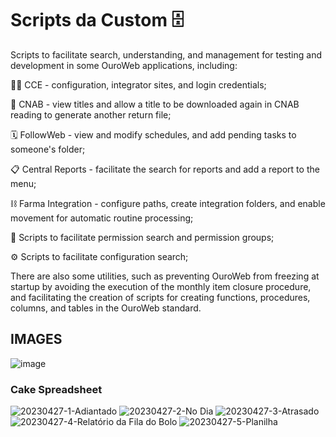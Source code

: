 # Scripts da Custom :file_cabinet:	

Scripts to facilitate search, understanding, and management for testing and development in some OuroWeb applications, including:

:woman_judge: CCE - configuration, integrator sites, and login credentials;

:bank: CNAB - view titles and allow a title to be downloaded again in CNAB reading to generate another return file;

:spiral_calendar: FollowWeb - view and modify schedules, and add pending tasks to someone's folder;

:clipboard: Central Reports - facilitate the search for reports and add a report to the menu;

:chains: Farma Integration - configure paths, create integration folders, and enable movement for automatic routine processing;

:closed_lock_with_key: Scripts to facilitate permission search and permission groups;

:gear: Scripts to facilitate configuration search;

There are also some utilities, such as preventing OuroWeb from freezing at startup by avoiding the execution of the monthly item closure procedure, and facilitating the creation of scripts for creating functions, procedures, columns, and tables in the OuroWeb standard.

## IMAGES

![image](https://github.com/monambike/scripts-da-custom/assets/35270174/e56a10e2-46e9-4287-8bc3-476865b3396c)

### Cake Spreadsheet

![20230427-1-Adiantado](https://github.com/monambike/scripts-da-custom/assets/35270174/d4a08f03-e3c5-47c7-b751-56462ee075d9)
![20230427-2-No Dia](https://github.com/monambike/scripts-da-custom/assets/35270174/9f6a215c-b7f5-423a-9769-48516874f237)
![20230427-3-Atrasado](https://github.com/monambike/scripts-da-custom/assets/35270174/c0376922-258b-4c1d-a0b5-feefec0442a6)
![20230427-4-Relatório da Fila do Bolo](https://github.com/monambike/scripts-da-custom/assets/35270174/a30a1d81-e854-4777-a3d4-89e32ad835a4)
![20230427-5-Planilha](https://github.com/monambike/scripts-da-custom/assets/35270174/92de2af5-bbd4-430b-a61d-d2e5a3e9d032)

